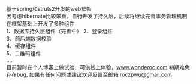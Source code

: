 基于spring和struts2开发的web框架<br>
因考虑hibernate比较笨重，自行开发了持久层，后续将继续完善事务管理机制<br>
在框架基础上开发了多种组件<br>
1、数据库持久层组件（完善中）
2、登录组件<br>
3、前后端数据校验<br>
4、缓存组件<br>
5、二维码组件<br>
....<br>
目前暂时在个人博客上做试验，可供线上体验，<a href="http://www.wonderoc.com">www.wonderoc.com</a>
初期难免存在bug, 如果有任何问题或建议欢迎反馈至邮箱 roczpwu@gmail.com
